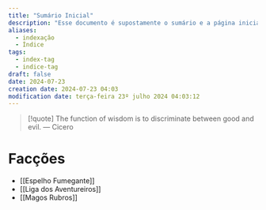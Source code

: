 ```yaml
---
title: "Sumário Inicial"
description: "Esse documento é supostamente o sumário e a página inicial de todo o meu site baseado nas anotações do Obsidian."
aliases:
  - indexação
  - Índice
tags:
  - index-tag
  - indice-tag
draft: false
date: 2024-07-23
creation date: 2024-07-23 04:03
modification date: terça-feira 23º julho 2024 04:03:12
---
```


> [!quote] The function of wisdom is to discriminate between good and evil.
> — Cicero



# Facções
- [[Espelho Fumegante]]
- [[Liga dos Aventureiros]]
- [[Magos Rubros]]
